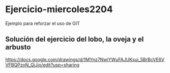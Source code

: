 # Ejercicio-miercoles2204
Ejemplo para reforzar el uso de GIT

## Solución del ejercicio del lobo, la oveja y el arbusto
https://docs.google.com/drawings/d/1MYnz7NwjYWuFAJUKsui_5BrBcVE6VVFBQPzoN_QjJio/edit?usp=sharing